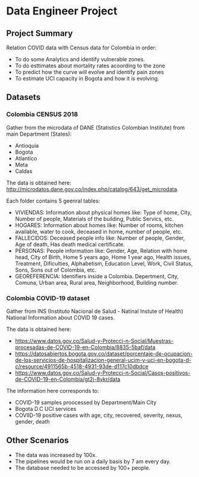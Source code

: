 # Data Engineer Project

## Project Summary
Relation COVID data with Census data for Colombia in order:
- To do some Analytics and identify vulnerable zones.
- To do esttimates about mortality rates acoording to the zone
- To predict how the curve will evolve and identify pain zones
- To estimate UCI capacity in Bogota and how it is evolving.

## Datasets
### Colombia CENSUS 2018
Gather from the microdata of DANE (Statistics Colombian Institute) from main Department (States): 
- Antioquia
- Bogota
- Atlantico
- Meta
- Caldas

The data is obtained here: http://microdatos.dane.gov.co/index.php/catalog/643/get_microdata.

Each folder contains 5 geenral tables:
- VIVIENDAS: Information about physical homes like: Type of home, City, Number of people, Materials of the building, Public Servics, etc.
- HOGARES: Information about homes like: Number of rooms, kitchen available, water to cook, deceased in home, number of people, etc.
- FALLECIDOS: Deceased people info like: Number of people, Gender, Age of death, Has death medical certificate.
- PERSONAS: People information like: Gender, Age, Relation with home head, City of Birth, Home 5 years ago, Home 1 year ago, Health issues, Treatment, Dificulties, Alphabetism, Education Level, Work, Civil Status, Sons, Sons out of Colombia, etc.
- GEOREFERENCIA: Identifiers inside a Colombia. Depertment, City, Comuna, Urban area, Rural area, Neighborhood, Building number.

### Colombia COVID-19 dataset
Gather from INS (Instituto Nacional de Salud - Natinal Instute of Health)
National Information about COVID 19 cases.

The data is obtained here: 
- https://www.datos.gov.co/Salud-y-Protecci-n-Social/Muestras-procesadas-de-COVID-19-en-Colombia/8835-5baf/data
- https://datosabiertos.bogota.gov.co/dataset/porcentaje-de-ocupacion-de-los-servicios-de-hospitalizacion-general-ucim-y-uci-en-bogota-d-c/resource/4911565b-4518-4931-93de-d117c10dbdce
- https://www.datos.gov.co/Salud-y-Protecci-n-Social/Casos-positivos-de-COVID-19-en-Colombia/gt2j-8ykr/data

The information here corresponds to:
- COVID-19 samples proocessed by Department/Main City
- Bogota D.C UCI services
- COVIID-19 positive cases with age, city, recovered, severity, nexus, gender, death

## Other Scenarios
- The data was increased by 100x.
- The pipelines would be run on a daily basis by 7 am every day.
- The database needed to be accessed by 100+ people.